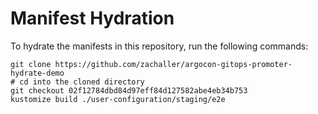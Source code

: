 # Manifest Hydration

To hydrate the manifests in this repository, run the following commands:

```shell
git clone https://github.com/zachaller/argocon-gitops-promoter-hydrate-demo
# cd into the cloned directory
git checkout 02f12784dbd84d97eff84d127582abe4eb34b753
kustomize build ./user-configuration/staging/e2e
```
